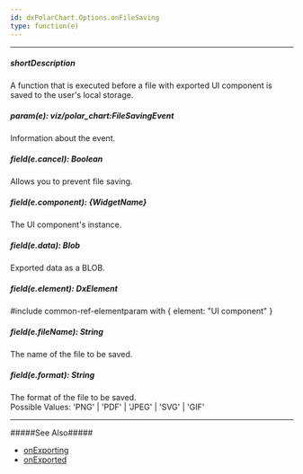```yaml
---
id: dxPolarChart.Options.onFileSaving
type: function(e)
---
```

---
##### shortDescription
A function that is executed before a file with exported UI component is saved to the user's local storage.

##### param(e): viz/polar_chart:FileSavingEvent
Information about the event.

##### field(e.cancel): Boolean
Allows you to prevent file saving.

##### field(e.component): {WidgetName}
The UI component's instance.

##### field(e.data): Blob
Exported data as a BLOB.

##### field(e.element): DxElement
#include common-ref-elementparam with { element: "UI component" }

##### field(e.fileName): String
The name of the file to be saved.

##### field(e.format): String
The format of the file to be saved.         
Possible Values: 'PNG' | 'PDF' | 'JPEG' | 'SVG' | 'GIF'

---
#####See Also#####
- [onExporting](/api-reference/10%20UI%20Components/BaseWidget/1%20Configuration/onExporting.md '{basewidgetpath}/Configuration#onExporting')
- [onExported](/api-reference/10%20UI%20Components/BaseWidget/1%20Configuration/onExported.md '{basewidgetpath}/Configuration#onExported')